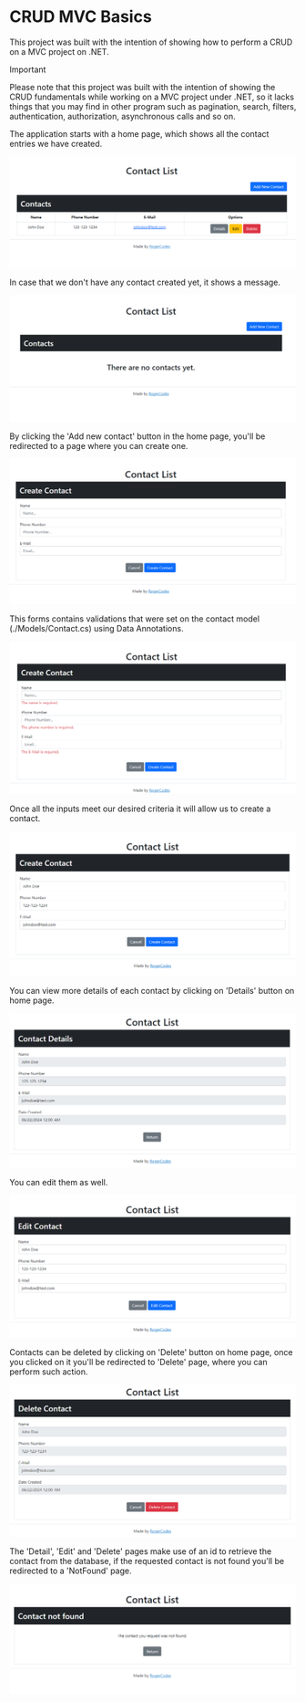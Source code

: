 <h1 align="left">CRUD MVC Basics</h1>
<p align="left">This project was built with the intention of showing how to perform a CRUD on a MVC project on .NET.</p>

> [!IMPORTANT]  
> Please note that this project was built with the intention of showing the CRUD fundamentals while working on a MVC project under .NET, so it lacks things that you may find in other program such as pagination, search, filters, authentication, authorization, asynchronous calls and so on.

<p align="left">The application starts with a home page, which shows all the contact entries we have created.</p>

<p align="center">
    <img src="/Screenshots/Home.png">
</p>

<p align="left">In case that we don't have any contact created yet, it shows a message.</p>

<p align="center">
    <img src="/Screenshots/Home-Empty.png">
</p>

<p align="left">By clicking the 'Add new contact' button in the home page, you'll be redirected to a page where you can create one.</p>

<p align="center">
    <img src="/Screenshots/Create.png">
</p>

<p align="left">This forms contains validations that were set on the contact model (./Models/Contact.cs) using Data Annotations.</p>

<p align="center">
    <img src="/Screenshots/Create-Validations.png">
</p>

<p align="left">Once all the inputs meet our desired criteria it will allow us to create a contact.</p>

<p align="center">
    <img src="/Screenshots/Create-Correct.png">
</p>

<p align="left">You can view more details of each contact by clicking on 'Details' button on home page.</p>

<p align="center">
    <img src="/Screenshots/Details.png">
</p>

<p align="left">You can edit them as well.</p>

<p align="center">
    <img src="/Screenshots/Edit.png">
</p>

<p align="left">Contacts can be deleted by clicking on 'Delete' button on home page, once you clicked on it you'll be redirected to 'Delete' page, where you can perform such action.</p>

<p align="center">
    <img src="/Screenshots/Delete.png">
</p>

<p align="left">The 'Detail', 'Edit' and 'Delete' pages make use of an id to retrieve the contact from the database, if the requested contact is not found you'll be redirected to a 'NotFound' page.</p>

<p align="center">
    <img src="/Screenshots/NotFound.png">
</p>
